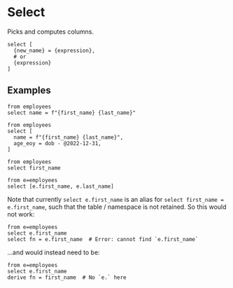 # Select

Picks and computes columns.

```prql_no_test
select [
  {new_name} = {expression},
  # or
  {expression}
]
```

## Examples

```prql
from employees
select name = f"{first_name} {last_name}"
```

```prql
from employees
select [
  name = f"{first_name} {last_name}",
  age_eoy = dob - @2022-12-31,
]
```

```prql
from employees
select first_name
```

```prql
from e=employees
select [e.first_name, e.last_name]
```

Note that currently `select e.first_name` is an alias for `select first_name =
e.first_name`, such that the table / namespace is not retained. So this would not work:

```prql_no_test
from e=employees
select e.first_name
select fn = e.first_name  # Error: cannot find `e.first_name`
```

...and would instead need to be:

```prql
from e=employees
select e.first_name
derive fn = first_name  # No `e.` here
```
